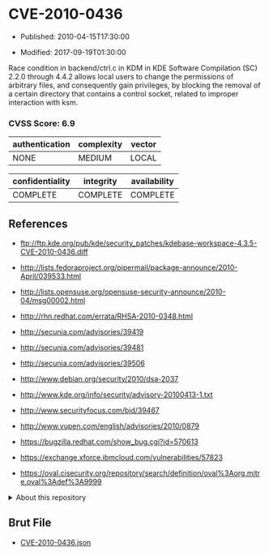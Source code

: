 # CVE-2010-0436

- Published: 2010-04-15T17:30:00

- Modified: 2017-09-19T01:30:00

Race condition in backend/ctrl.c in KDM in KDE Software Compilation (SC) 2.2.0 through 4.4.2 allows local users to change the permissions of arbitrary files, and consequently gain privileges, by blocking the removal of a certain directory that contains a control socket, related to improper interaction with ksm.

### CVSS Score: **6.9**

| authentication | complexity | vector |
| --- | --- | --- |
| NONE | MEDIUM | LOCAL |

| confidentiality | integrity | availability |
| --- | --- | --- |
| COMPLETE | COMPLETE | COMPLETE |

## References

* ftp://ftp.kde.org/pub/kde/security_patches/kdebase-workspace-4.3.5-CVE-2010-0436.diff

* http://lists.fedoraproject.org/pipermail/package-announce/2010-April/039533.html

* http://lists.opensuse.org/opensuse-security-announce/2010-04/msg00002.html

* http://rhn.redhat.com/errata/RHSA-2010-0348.html

* http://secunia.com/advisories/39419

* http://secunia.com/advisories/39481

* http://secunia.com/advisories/39506

* http://www.debian.org/security/2010/dsa-2037

* http://www.kde.org/info/security/advisory-20100413-1.txt

* http://www.securityfocus.com/bid/39467

* http://www.vupen.com/english/advisories/2010/0879

* https://bugzilla.redhat.com/show_bug.cgi?id=570613

* https://exchange.xforce.ibmcloud.com/vulnerabilities/57823

* https://oval.cisecurity.org/repository/search/definition/oval%3Aorg.mitre.oval%3Adef%3A9999

<details>
<summary>About this repository</summary> 

  This repository is part of the project [Live Hack CVE](https://github.com/Live-Hack-CVE). Main website can be found [www.live-hack.org](https://www.live-hack.org) 
  
  Made by [Sn0wAlice](https://github.com/Sn0wAlice) for the people that care about security and need to have a feed of the latest CVEs. Hope you enjoy it, don't forget to star the repo and follow me on [Twitter](https://twitter.com/Sn0wAlice) and [Github](https://github.com/Sn0wAlice). And that is my [personnal website](https://www.alice-snow.me/)

  - [Home Page](https://github.com/Live-Hack-CVE)
  - [Framework](https://github.com/Live-Hack-CVE/cve-framework)
  - [CVE database](https://github.com/Live-Hack-CVE/full_database)
  - [Changelog](https://github.com/Live-Hack-CVE/Changelog)
</details>

## Brut File

* [CVE-2010-0436.json](https://raw.githubusercontent.com/Live-Hack-CVE/full_database/main/cves/2010/CVE-2010-0436.json)

